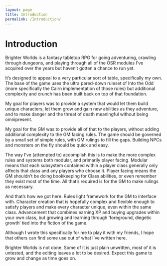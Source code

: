 ```yaml
---
layout: page
title: Introduction
permalink: /Introduction/
---
```


# Introduction

Brighter Worlds is a fantasy tabletop RPG for going adventuring, crawling through dungeons, and playing through all of the OSR modules I’ve acquired over the years but haven’t gotten a chance to run yet.

It’s designed to appeal to a very particular sort of table, specifically my own. The base of the game uses the ultra pared-down ruleset of Into the Odd (more specifically the Cairn implementation of those rules) but additional complexity and crunch has been built back on top of that foundation.

My goal for players was to provide a system that would let them build unique characters, let them grow and gain new abilities as they adventure, and to make danger and the threat of death meaningful without being omnipresent.

My goal for the GM was to provide all of that to the players, without adding additional complexity to the GM facing rules. The game should be governed by a small set of simple rules, with GM rulings to fill the gaps. Building NPCs and monsters on the fly should be quick and easy. 

The way I’ve (attempted to) accomplish this is to make the more complex rules and systems both modular, and primarily player facing. Modular means that each subsystem contained within a player class generally only affects that class and any players who choose it. Player facing means the GM shouldn’t be doing bookkeeping for Class abilities, or even remember they exist most of the time. All that’s required is for the GM to make rulings as necessary.

And that’s how we got here. Rules light framework for the GM to interface with. Character creation that is hopefully complex and flexible enough to satisfy players and make every character unique, even within the same class. Advancement that combines earning XP and buying upgrades within your own class, but growing and learning through ‘foreground, diegetic growth’ tied into the fiction of the game.

Although I wrote this specifically for me to play it with my friends, I hope that others can find some use out of what I’ve written here.

Brighter Worlds is not done. Some of it is just plain unwritten, most of it is untested, and the editing leaves a lot to be desired. Expect this game to grow and change as time goes on.